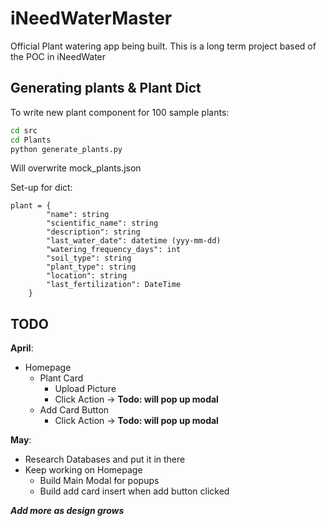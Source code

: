 # iNeedWaterMaster

Official Plant watering app being built. This is a long term project based of the POC in iNeedWater

## Generating plants & Plant Dict

To write new plant component for 100 sample plants:

```bash
cd src
cd Plants
python generate_plants.py
```

Will overwrite mock_plants.json

Set-up for dict:

```
plant = {
        "name": string
        "scientific_name": string
        "description": string
        "last_water_date": datetime (yyy-mm-dd)
        "watering_frequency_days": int
        "soil_type": string
        "plant_type": string
        "location": string
        "last_fertilization": DateTime
    }
```


## TODO

**April**:

- Homepage
  - Plant Card
    - Upload Picture
    - Click Action -> **Todo: will pop up modal**
  - Add Card Button
    - Click Action -> **Todo: will pop up modal**

**May**:

- Research Databases and put it in there
- Keep working on Homepage
  - Build Main Modal for popups
  - Build add card insert when add button clicked

_**Add more as design grows**_
